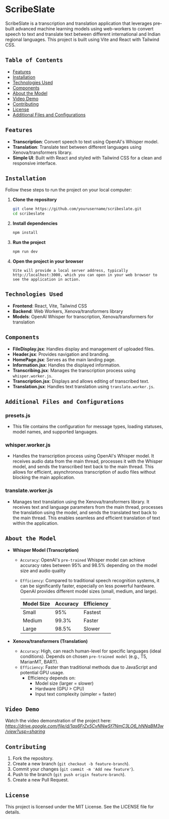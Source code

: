 # ScribeSlate

ScribeSlate is a transcription and translation application that leverages pre-built advanced machine learning models using web-workers to convert speech to text and translate text between different international and Indian regional languages. This project is built using Vite and React with Tailwind CSS.

## `Table of Contents`

- [Features](#features)
- [Installation](#installation)
- [Technologies Used](#technologies-used)
- [Components](#components)
- [About the Model](#about-the-model)
- [Video Demo](#video-demo)
- [Contributing](#contributing)
- [License](#license)
- [Additional Files and Configurations](#additional-files-and-configurations)

## `Features`

- **Transcription**: Convert speech to text using OpenAI's Whisper model.
- **Translation**: Translate text between different languages using Xenova/transformers library.
- **Simple UI**: Built with React and styled with Tailwind CSS for a clean and responsive interface.

## `Installation`

Follow these steps to run the project on your local computer:

1. **Clone the repository**
    ```bash
    git clone https://github.com/yourusername/scribeslate.git
    cd scribeslate
    ```

2. **Install dependencies**
    ```bash
    npm install
    ```

3. **Run the project**
    ```bash
    npm run dev
    ```

4. **Open the project in your browser**
    ```plaintext
    Vite will provide a local server address, typically http://localhost:3000, which you can open in your web browser to see the application in action.
    ```

## `Technologies Used`

- **Frontend**: React, Vite, Tailwind CSS
- **Backend**: Web Workers, Xenova/transformers library
- **Models**: OpenAI Whisper for transcription, Xenova/transformers for translation

## `Components`

- **FileDisplay.jsx**: Handles display and management of uploaded files.
- **Header.jsx**: Provides navigation and branding.
- **HomePage.jsx**: Serves as the main landing page.
- **Information.jsx**: Handles the displayed information.
- **Transcribing.jsx**: Manages the transcription process using `whisper.worker.js`.
- **Transcription.jsx**: Displays and allows editing of transcribed text.
- **Translation.jsx**: Handles text translation using `translate.worker.js`.

## `Additional Files and Configurations`

### presets.js
- This file contains the configuration for message types, loading statuses, model names, and supported languages.

### whisper.worker.js
- Handles the transcription process using OpenAI's Whisper model. It receives audio data from the main thread, processes it with the Whisper model, and sends the transcribed text back to the main thread. This allows for efficient, asynchronous transcription of audio files without blocking the main application.

### translate.worker.js
- Manages text translation using the Xenova/transformers library. It receives text and language parameters from the main thread, processes the translation using the model, and sends the translated text back to the main thread. This enables seamless and efficient translation of text within the application.

## `About the Model`

- **Whisper Model (Transcription)**
    - `Accuracy`: OpenAI's `pre-trained` Whisper model can achieve accuracy rates between 95% and 98.5% depending on the model size and audio quality
    - `Efficiency`: Compared to traditional speech recognition systems, it can be significantly faster, especially on less powerful hardware.
OpenAI provides different model sizes (small, medium, and large). 

        | Model Size | Accuracy | Efficiency |
        |------------|----------|------------|
        | Small      | 95%      | Fastest    |
        | Medium     | 99.3%    | Faster     |
        | Large      | 98.5%    | Slower     |


- **Xenova/transformers (Translation)**
    - `Accuracy`: High, can reach human-level for specific languages (ideal conditions).
      Depends on chosen `pre-trained model` (e.g., T5, MarianMT, BART).
    - `Efficiency`: Faster than traditional methods due to JavaScript and potential GPU usage.
      - Efficiency depends on:
        - Model size (larger = slower)
        - Hardware (GPU > CPU)
        - Input text complexity (simpler = faster)

## `Video Demo`

Watch the video demonstration of the project here: *https://drive.google.com/file/d/1qs6FrZx5CvNNwSf7NmC3LO6_hNNqBM3w/view?usp=sharing*

## `Contributing`

1. Fork the repository.
2. Create a new branch (`git checkout -b feature-branch`).
3. Commit your changes (`git commit -m 'Add new feature'`).
4. Push to the branch (`git push origin feature-branch`).
5. Create a new Pull Request.

## `License`

This project is licensed under the MIT License. See the LICENSE file for details.
